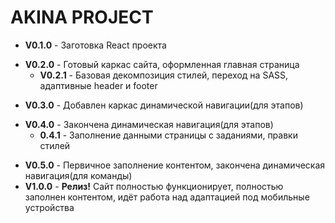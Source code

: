 # AKINA PROJECT
- **V0.1.0** - Заготовка React проекта  
+ **V0.2.0** - Готовый каркас сайта, оформленная главная страница  
  + **V0.2.1** - Базовая декомпозиция стилей, переход на SASS, адаптивные header и footer
- **V0.3.0** - Добавлен каркас динамической навигации(для этапов) 
+ **V0.4.0** - Закончена динамическая навигация(для этапов)
  + **0.4.1** - Заполнение данными страницы с заданиями, правки стилей
- **V0.5.0** - Первичное заполнение контентом, закончена динамическая навигация(для команды)
- **V1.0.0** - **Релиз!** Сайт полностью функционирует, полностью заполнен контентом, идёт работа над адаптацией под мобильные устройства